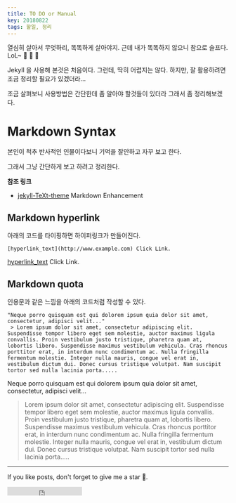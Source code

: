 ```yaml
---
title: TO DO or Manual
key: 20180822
tags: 할일, 정리
---
```


열심히 살아서 무엇하리, 똑똑하게 살아야지. 근데 내가 똑똑하지 않으니 참으로 슬프다. LoL~ :ghost: :ghost: :ghost:

<!--more-->

Jekyll 을 사용해 본것은 처음이다. 그런데, 딱히 어렵지는 않다. 하지만, 잘 활용하려면 조금 정리할 필요가 있겠더라...

조금 살펴보니 사용방법은 간단한데 좀 알아야 할것들이 있더라 그래서 좀 정리해보겠다.

# Markdown Syntax

본인이 척추 반사적인 인물이다보니 기억을 잘안하고 자꾸 보고 한다.

그래서 그냥 간단하게 보고 하려고 정리한다.

**참조 링크**
- [jekyll-TeXt-theme](https://tianqi.name/jekyll-TeXt-theme/docs/en/markdown-enhancements) Markdown Enhancement

## Markdown hyperlink

아래의 코드를 타이핑하면 하이퍼링크가 만들어진다.

```
[hyperlink_text](http://www.example.com) Click Link.
```

[hyperlink_text](http://www.example.com) Click Link.


## Markdown quota

인용문과 같은 느낌을 아래의 코드처럼 작성할 수 있다.

```
"Neque porro quisquam est qui dolorem ipsum quia dolor sit amet, consectetur, adipisci velit..."
 > Lorem ipsum dolor sit amet, consectetur adipiscing elit. Suspendisse tempor libero eget sem molestie, auctor maximus ligula convallis. Proin vestibulum justo tristique, pharetra quam at, lobortis libero. Suspendisse maximus vestibulum vehicula. Cras rhoncus porttitor erat, in interdum nunc condimentum ac. Nulla fringilla fermentum molestie. Integer nulla mauris, congue vel erat in, vestibulum dictum dui. Donec cursus tristique volutpat. Nam suscipit tortor sed nulla lacinia porta.....
```

Neque porro quisquam est qui dolorem ipsum quia dolor sit amet, consectetur, adipisci velit...
 > Lorem ipsum dolor sit amet, consectetur adipiscing elit. Suspendisse tempor libero eget sem molestie, auctor maximus ligula convallis. Proin vestibulum justo tristique, pharetra quam at, lobortis libero. Suspendisse maximus vestibulum vehicula. Cras rhoncus porttitor erat, in interdum nunc condimentum ac. Nulla fringilla fermentum molestie. Integer nulla mauris, congue vel erat in, vestibulum dictum dui. Donec cursus tristique volutpat. Nam suscipit tortor sed nulla lacinia porta.....




<!-- 자바스크립트 코드 넣기
{% highlight javascript %}
(() => console.log('hello, world!'))();
{% endhighlight %}

->

<!--
Just For Test [config the site](https://tianqi.name/jekyll-TeXt-theme/docs/en/configuration) or [writing a post](https://tianqi.name/jekyll-TeXt-theme/docs/en/writing-posts) next. Please feel free to [create an issue](https://github.com/kitian616/jekyll-TeXt-theme/issues) or [send me email](mailto:kitian616@outlook.com) if you have any questions.
-->

---

If you like posts, don't forget to give me a star :star2:.

<iframe src="https://ghbtns.com/github-btn.html?user=kitian616&repo=jekyll-TeXt-theme&type=star&count=true" frameborder="0" scrolling="0" width="170px" height="20px"></iframe>
